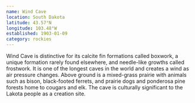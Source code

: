 ```yaml
---
name: Wind Cave
location: South Dakota
latitude: 43.57°N
longitude: 103.48°W
established: 1903-01-09
category: rockies
---
```


Wind Cave is distinctive for its calcite fin formations called boxwork, a unique formation rarely found elsewhere, and needle-like growths called frostwork. It is one of the longest caves in the world and creates a wind as air pressure changes. Above ground is a mixed-grass prairie with animals such as bison, black-footed ferrets, and prairie dogs and ponderosa pine forests home to cougars and elk. The cave is culturally significant to the Lakota people as a creation site.
